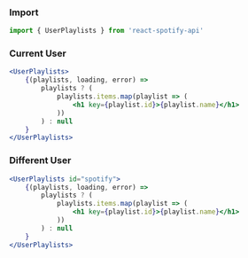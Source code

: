 ### Import
```js static
import { UserPlaylists } from 'react-spotify-api'
```

### Current User
```jsx static
<UserPlaylists>
    {(playlists, loading, error) =>
        playlists ? (
            playlists.items.map(playlist => (
                <h1 key={playlist.id}>{playlist.name}</h1>
            ))
        ) : null
    }
</UserPlaylists>
```

### Different User
```jsx static
<UserPlaylists id="spotify">
    {(playlists, loading, error) =>
        playlists ? (
            playlists.items.map(playlist => (
                <h1 key={playlist.id}>{playlist.name}</h1>
            ))
        ) : null
    }
</UserPlaylists>
```